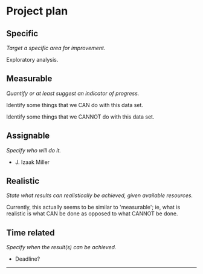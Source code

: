 Project plan
=======================================================================

Specific 
--------

*Target a specific area for improvement.*

Exploratory analysis.
 
Measurable 
----------

*Quantify or at least suggest an indicator of progress.*

Identify some things that we CAN do with this data set.

Identify some things that we CANNOT do with this data set.

Assignable 
----------

*Specify who will do it.*

- J. Izaak Miller

Realistic 
---------

*State what results can realistically be achieved, given available resources.*

Currently, this actually seems to be similar to 'measurable'; ie, what is realistic is what CAN be done as opposed to what CANNOT be done.

Time related 
------------

*Specify when the result(s) can be achieved.*

- Deadline?


------------------------------------------------------------
